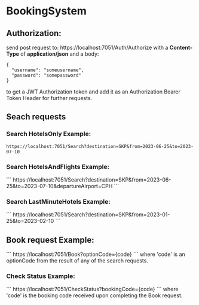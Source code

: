 # BookingSystem

<h2>Authorization:</h2>

send post request to: https://localhost:7051/Auth/Authorize
with a <b>Content-Type</b> of <b>application/json</b>
and a body:
```
{
  "username": "someusername",
  "password": "somepassword"
}
```
to get a JWT Authorization token and add it as an Authorization Bearer Token Header for further requests.

<h2>Seach requests</h2>

<h3>Search HotelsOnly Example:</h3>

```
https://localhost:7051/Search?destination=SKP&from=2023-06-25&to=2023-07-10
```

<h3>Search HotelsAndFlights Example:</h3>
```
https://localhost:7051/Search?destination=SKP&from=2023-06-25&to=2023-07-10&departureAirport=CPH
```

<h3>Search LastMinuteHotels Example:</h3>
```
https://localhost:7051/Search?destination=SKP&from=2023-01-25&to=2023-02-10
```

<h2>Book request Example:</h2>
```
https://localhost:7051/Book?optionCode={code}
```
where 'code' is an optionCode from the result of any of the search requests.

<h3>Check Status Example:</h3>
```
https://localhost:7051/CheckStatus?bookingCode={code}
```
where 'code' is the booking code received upon completing the Book request.